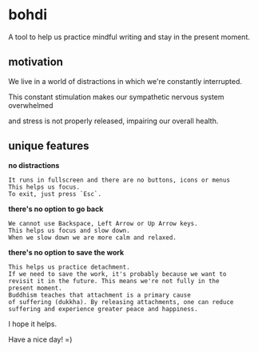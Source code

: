 # bohdi

A tool to help us practice mindful writing and stay in the present moment.

## motivation

We live in a world of distractions in which we're constantly interrupted.

This constant stimulation makes our sympathetic nervous system overwhelmed

and stress is not properly released, impairing our overall health.

## unique features

**no distractions**

    It runs in fullscreen and there are no buttons, icons or menus
    This helps us focus.
    To exit, just press `Esc`.

**there's no option to go back** 

    We cannot use Backspace, Left Arrow or Up Arrow keys.
    This helps us focus and slow down.
    When we slow down we are more calm and relaxed.

**there's no option to save the work**

    This helps us practice detachment.
    If we need to save the work, it's probably because we want to
    revisit it in the future. This means we're not fully in the
    present moment.
    Buddhism teaches that attachment is a primary cause
    of suffering (dukkha). By releasing attachments, one can reduce
    suffering and experience greater peace and happiness.

I hope it helps.

Have a nice day! =)
